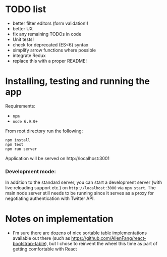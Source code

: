 # TODO list

- better filter editors (form validation!)
- better UX
- fix any remaining TODOs in code
- Unit tests!
- check for deprecated (ES<6) syntax
- simplify arrow functions where possible
- integrate Redux
- replace this with a proper README!

# Installing, testing and running the app

Requirements:
- `npm`
- `node 6.9.0+`

From root directory run the following:
```
npm install
npm test
npm run server
```

Application will be served on http://localhost:3001

### Development mode:
In addition to the standard server, you can start a development server (with live reloading support etc.) on `http://localhost:3000` via `npm start`.
The main node server still needs to be running since it serves as a proxy for negotiating authentication with Twitter API.


# Notes on implementation

- I'm sure there are dozens of nice sortable table implementations available out there (such as https://github.com/AllenFang/react-bootstrap-table), but I chose to reinvent the wheel this time as part of getting comfortable with React